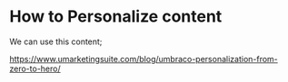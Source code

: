 # How to Personalize content

We can use this content;

https://www.umarketingsuite.com/blog/umbraco-personalization-from-zero-to-hero/